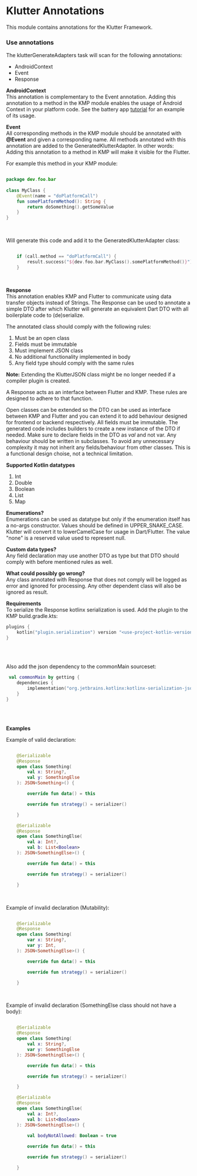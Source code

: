 # Klutter Annotations

This module contains annotations for the Klutter Framework.

### Use annotations
The klutterGenerateAdapters task will scan for the following annotations:
- AndroidContext
- Event
- Response

**AndroidContext**\
This annotation is complementary to the Event annotation. Adding this annotation to a method in the KMP module
enables the usage of Android Context in your platform code. See the battery app [tutorial](https://buijs.dev/klutter-2/)
for an example of its usage.

**Event**\
All corresponding methods in the KMP module should be annotated with **@Event** and given a corresponding name.
All methods annotated with this annotation are added to the GeneratedKlutterAdapter. In other words: Adding this annotation
to a method in KMP will make it visible for the Flutter.


For example this method in your KMP module:

```kotlin

package dev.foo.bar
        
class MyClass {
    @Event(name = "doPlatformCall")
    fun somePlatformMethod(): String {
        return doSomething().getSomeValue
    }
}

```
<br />

Will generate this code and add it to the GeneratedKlutterAdapter class:

```kotlin

    if (call.method == "doPlatformCall") {
        result.success("${dev.foo.bar.MyClass().somePlatformMethod()}")
    }

```
<br />

**Response**\
This annotation enables KMP and Flutter to communicate using data transfer objects instead of Strings.
The Response can be used to annotate a simple DTO after which Klutter will generate an equivalent
Dart DTO with all boilerplate code to (de)serialize.

The annotated class should comply with the following rules:

1. Must be an open class
2. Fields must be immutable
3. Must implement JSON class
4. No additional functionality implemented in body
5. Any field type should comply with the same rules

**Note:** Extending the KlutterJSON class might be no longer needed if a compiler plugin is created.

A Response acts as an interface between Flutter and KMP. These rules are designed to adhere to that function.

Open classes can be extended so the DTO can be used as interface between KMP and Flutter and you can extend it
to add behaviour designed for frontend or backend respectively. All fields must be immutable. The generated code includes
builders to create a new instance of the DTO if needed. Make sure to declare fields in the DTO as <i>val</i> and not var.
Any behaviour should be written in subclasses. To avoid any unnecessary complexity it may not inherit any fields/behaviour from other classes.
This is a functional design choise, not a technical limitation.

**Supported Kotlin datatypes**
1. Int
2. Double
3. Boolean
4. List
5. Map

**Enumerations?**\
Enumerations can be used as datatype but only if the enumeration itself has a no-args constructor.
Values should be defined in UPPER_SNAKE_CASE. Klutter will convert it to lowerCamelCase for usage in Dart/Flutter.
The value "none" is a reserved value used to represent null.

**Custom data types?**\
Any field declaration may use another DTO as type but that DTO should comply with before mentioned rules as well.

**What could possibly go wrong?**\
Any class annotated with Response that does not comply will be logged as error and ignored for processing.
Any other dependent class will also be ignored as result.

**Requirements**\
To serialize the Response kotlinx serialization is used. Add the plugin to the KMP build.gradle.kts:

````kotlin
plugins {
    kotlin("plugin.serialization") version "<use-project-kotlin-version>"
}
````
<br />
<br />

Also add the json dependency to the commonMain sourceset:

```kotlin
 val commonMain by getting {
    dependencies {
        implementation("org.jetbrains.kotlinx:kotlinx-serialization-json:1.6.2")
    }
}
```
<br />
<br />

**Examples**

Example of valid declaration:

```kotlin

    @Serializable
    @Response
    open class Something(
        val x: String?,
        val y: SomethingElse
    ): JSON<Something>() {

        override fun data() = this

        override fun strategy() = serializer()

    }

    @Serializable
    @Response
    open class SomethingElse(
        val a: Int?,
        val b: List<Boolean>
    ): JSON<SomethingElse>() {

        override fun data() = this

        override fun strategy() = serializer()

    }

```
<br />

Example of invalid declaration (Mutability):

```kotlin

    @Serializable
    @Response
    open class Something(
        var x: String?,
        var y: Int,
    ): JSON<SomethingElse>() {

        override fun data() = this

        override fun strategy() = serializer()

    }

```
<br />

Example of invalid declaration (SomethingElse class should not have a body):

```kotlin

    @Serializable
    @Response
    open class Something(
        val x: String?,
        var y: SomethingElse
    ): JSON<SomethingElse>() {

        override fun data() = this

        override fun strategy() = serializer()

    }

    @Serializable
    @Response
    open class SomethingElse(
        val a: Int?,
        val b: List<Boolean>
    ): JSON<SomethingElse>() {

        val bodyNotAllowed: Boolean = true
        
        override fun data() = this

        override fun strategy() = serializer()

    }

```